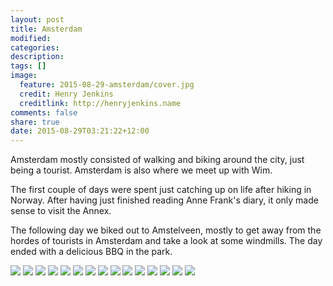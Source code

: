 ```yaml
---
layout: post
title: Amsterdam
modified:
categories: 
description:
tags: []
image:
  feature: 2015-08-29-amsterdam/cover.jpg
  credit: Henry Jenkins
  creditlink: http://henryjenkins.name
comments: false
share: true
date: 2015-08-29T03:21:22+12:00
---
```

Amsterdam mostly consisted of walking and biking around the city, just being a
tourist. Amsterdam is also where we meet up with Wim.

The first couple of days were spent just catching up on life after hiking in
Norway. After having just finished reading Anne Frank's diary, it only made
sense to visit the Annex.

The following day we biked out to Amstelveen, mostly to get away from the hordes of tourists in Amsterdam
and take a look at some windmills. The day ended with a delicious BBQ in the
park.

<img src="/images/2015-08-29-amsterdam/IMG_20150826_123717_640px.jpg">

<img src="/images/2015-08-29-amsterdam/IMG_20150826_123855_640px.jpg">

<img src="/images/2015-08-29-amsterdam/IMG_20150826_162657_640px.jpg">

<img src="/images/2015-08-29-amsterdam/IMG_20150826_202024_640px.jpg">

<img src="/images/2015-08-29-amsterdam/IMG_20150827_105102_640px.jpg">

<img src="/images/2015-08-29-amsterdam/IMG_20150828_145413_640px.jpg">

<img src="/images/2015-08-29-amsterdam/IMG_20150829_102722_640px.jpg">

<img src="/images/2015-08-29-amsterdam/IMG_20150829_144812_640px.jpg">

<img src="/images/2015-08-29-amsterdam/IMG_20150829_144825_640px.jpg">

<img src="/images/2015-08-29-amsterdam/IMG_20150829_145629_640px.jpg">

<img src="/images/2015-08-29-amsterdam/IMG_20150829_170319_640px.jpg">

<img src="/images/2015-08-29-amsterdam/IMG_20150829_170923_640px.jpg">

<img src="/images/2015-08-29-amsterdam/IMG_20150829_181530_640px.jpg">

<img src="/images/2015-08-29-amsterdam/IMG_20150829_181554_640px.jpg">

<img src="/images/2015-08-29-amsterdam/IMG_20150829_192417_640px.jpg">
